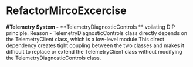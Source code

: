 # RefactorMircoExcercise

**#Telemetry System -**
**TelemetryDiagnosticControls **
    voilating DIP principle. 
    Reason - TelemetryDiagnosticControls class directly depends on the TelemetryClient class, which is a low-level module.This direct dependency creates tight coupling between the two classes and makes it difficult to replace               or extend the TelemetryClient class without modifying the TelemetryDiagnosticControls class.

   
  

